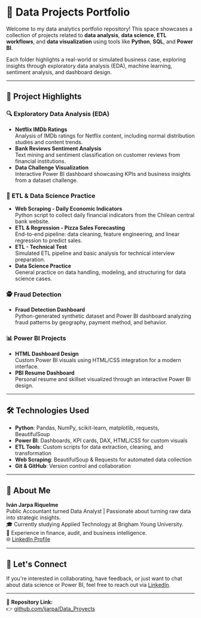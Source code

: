 # 🧠 Data Projects Portfolio

Welcome to my data analytics portfolio repository! This space showcases a collection of projects related to **data analysis**, **data science**, **ETL workflows**, and **data visualization** using tools like **Python**, **SQL**, and **Power BI**.

Each folder highlights a real-world or simulated business case, exploring insights through exploratory data analysis (EDA), machine learning, sentiment analysis, and dashboard design.

---

## 📁 Project Highlights

### 🔍 Exploratory Data Analysis (EDA)
- **Netflix IMDb Ratings**  
  Analysis of IMDb ratings for Netflix content, including normal distribution studies and content trends.
- **Bank Reviews Sentiment Analysis**  
  Text mining and sentiment classification on customer reviews from financial institutions.
- **Data Challenge Visualization**  
  Interactive Power BI dashboard showcasing KPIs and business insights from a dataset challenge.

### 🔧 ETL & Data Science Practice
- **Web Scraping - Daily Economic Indicators**  
  Python script to collect daily financial indicators from the Chilean central bank website.
- **ETL & Regression - Pizza Sales Forecasting**  
  End-to-end pipeline: data cleaning, feature engineering, and linear regression to predict sales.
- **ETL - Technical Test**  
  Simulated ETL pipeline and basic analysis for technical interview preparation.
- **Data Science Practice**  
  General practice on data handling, modeling, and structuring for data science cases.

### 🕵️ Fraud Detection
- **Fraud Detection Dashboard**  
  Python-generated synthetic dataset and Power BI dashboard analyzing fraud patterns by geography, payment method, and behavior.

### 📊 Power BI Projects
- **HTML Dashboard Design**  
  Custom Power BI visuals using HTML/CSS integration for a modern interface.
- **PBI Resume Dashboard**  
  Personal resume and skillset visualized through an interactive Power BI design.

---

## 🛠️ Technologies Used

- **Python**: Pandas, NumPy, scikit-learn, matplotlib, requests, BeautifulSoup  
- **Power BI**: Dashboards, KPI cards, DAX, HTML/CSS for custom visuals  
- **ETL Tools**: Custom scripts for data extraction, cleaning, and transformation  
- **Web Scraping**: BeautifulSoup & Requests for automated data collection  
- **Git & GitHub**: Version control and collaboration  

---

## 🙋 About Me

**Iván Jarpa Riquelme**  
Public Accountant turned Data Analyst | Passionate about turning raw data into strategic insights.  
🎓 Currently studying Applied Technology at Brigham Young University.  
💼 Experience in finance, audit, and business intelligence.  
🌐 [LinkedIn Profile](https://www.linkedin.com/in/ijarpa/)

---

## 🤝 Let's Connect

If you're interested in collaborating, have feedback, or just want to chat about data science or Power BI, feel free to reach out via [LinkedIn](https://www.linkedin.com/in/ijarpa/).

---

📌 **Repository Link:**  
👉 [github.com/ijarpa/Data_Proyects](https://github.com/ijarpa/Data_Proyects)

